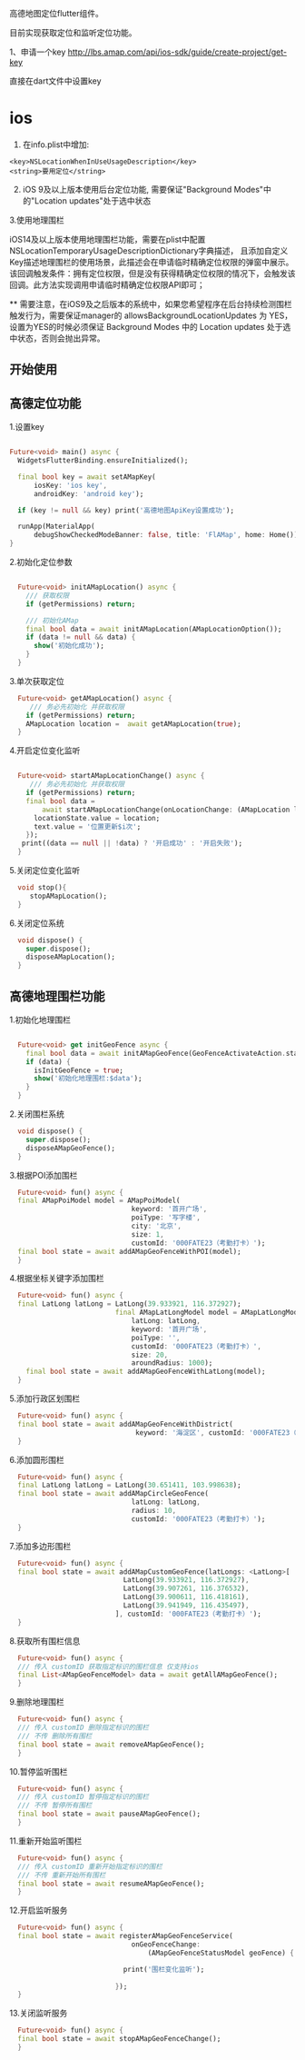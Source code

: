 高德地图定位flutter组件。

目前实现获取定位和监听定位功能。

1、申请一个key
http://lbs.amap.com/api/ios-sdk/guide/create-project/get-key

直接在dart文件中设置key

# ios

1. 在info.plist中增加:
```
<key>NSLocationWhenInUseUsageDescription</key>
<string>要用定位</string>
```
2. iOS 9及以上版本使用后台定位功能, 需要保证"Background Modes"中的"Location updates"处于选中状态

3.使用地理围栏

iOS14及以上版本使用地理围栏功能，需要在plist中配置NSLocationTemporaryUsageDescriptionDictionary字典描述，
且添加自定义Key描述地理围栏的使用场景，此描述会在申请临时精确定位权限的弹窗中展示。
该回调触发条件：拥有定位权限，但是没有获得精确定位权限的情况下，会触发该回调。此方法实现调用申请临时精确定位权限API即可；

** 需要注意，在iOS9及之后版本的系统中，如果您希望程序在后台持续检测围栏触发行为，需要保证manager的 allowsBackgroundLocationUpdates 为 YES，
设置为YES的时候必须保证 Background Modes 中的 Location updates 处于选中状态，否则会抛出异常。

## 开始使用
## 高德定位功能
1.设置key
```dart

Future<void> main() async {
  WidgetsFlutterBinding.ensureInitialized();

  final bool key = await setAMapKey(
      iosKey: 'ios key',
      androidKey: 'android key');

  if (key != null && key) print('高德地图ApiKey设置成功');

  runApp(MaterialApp(
      debugShowCheckedModeBanner: false, title: 'FlAMap', home: Home()));
}

```

2.初始化定位参数
```dart

  Future<void> initAMapLocation() async {
    /// 获取权限
    if (getPermissions) return;

    /// 初始化AMap
    final bool data = await initAMapLocation(AMapLocationOption());
    if (data != null && data) {
      show('初始化成功');
    }
  }

```

3.单次获取定位
```dart
  Future<void> getAMapLocation() async {
     /// 务必先初始化 并获取权限
    if (getPermissions) return;
    AMapLocation location =  await getAMapLocation(true);
  }

```

4.开启定位变化监听
```dart

  Future<void> startAMapLocationChange() async {
     /// 务必先初始化 并获取权限
    if (getPermissions) return;
    final bool data =
        await startAMapLocationChange(onLocationChange: (AMapLocation location) {
      locationState.value = location;
      text.value = '位置更新$i次';
    });
   print((data == null || !data) ? '开启成功' : '开启失败');
  }

```
5.关闭定位变化监听
```dart
  void stop(){
     stopAMapLocation();
  }
```

6.关闭定位系统

```dart
  void dispose() {
    super.dispose();
    disposeAMapLocation();
  }
```

## 高德地理围栏功能

1.初始化地理围栏
```dart

  Future<void> get initGeoFence async {
    final bool data = await initAMapGeoFence(GeoFenceActivateAction.stayed);
    if (data) {
      isInitGeoFence = true;
      show('初始化地理围栏:$data');
    }
  }

```
2.关闭围栏系统

```dart
  void dispose() {
    super.dispose();
    disposeAMapGeoFence();
  }
```

3.根据POI添加围栏
```dart
  Future<void> fun() async {
  final AMapPoiModel model = AMapPoiModel(
                              keyword: '首开广场',
                              poiType: '写字楼',
                              city: '北京',
                              size: 1,
                              customId: '000FATE23（考勤打卡）');
  final bool state = await addAMapGeoFenceWithPOI(model);
  }
```

4.根据坐标关键字添加围栏
```dart
  Future<void> fun() async {
  final LatLong latLong = LatLong(39.933921, 116.372927);
                          final AMapLatLongModel model = AMapLatLongModel(
                              latLong: latLong,
                              keyword: '首开广场',
                              poiType: '',
                              customId: '000FATE23（考勤打卡）',
                              size: 20,
                              aroundRadius: 1000);
    final bool state = await addAMapGeoFenceWithLatLong(model);
  }
```

5.添加行政区划围栏
```dart
  Future<void> fun() async {
  final bool state = await addAMapGeoFenceWithDistrict(
                               keyword: '海淀区', customId: '000FATE23（考勤打卡）');
  }
```

6.添加圆形围栏
```dart
  Future<void> fun() async {
  final LatLong latLong = LatLong(30.651411, 103.998638);
  final bool state = await addAMapCircleGeoFence(
                              latLong: latLong,
                              radius: 10,
                              customId: '000FATE23（考勤打卡）');
  }
```

7.添加多边形围栏
```dart
  Future<void> fun() async {
  final bool state = await addAMapCustomGeoFence(latLongs: <LatLong>[
                            LatLong(39.933921, 116.372927),
                            LatLong(39.907261, 116.376532),
                            LatLong(39.900611, 116.418161),
                            LatLong(39.941949, 116.435497),
                          ], customId: '000FATE23（考勤打卡）');
  }
```

8.获取所有围栏信息
```dart
  Future<void> fun() async {
  /// 传入 customID 获取指定标识的围栏信息 仅支持ios
  final List<AMapGeoFenceModel> data = await getAllAMapGeoFence();
  }
```

9.删除地理围栏
```dart
  Future<void> fun() async {
  /// 传入 customID 删除指定标识的围栏
  /// 不传 删除所有围栏
  final bool state = await removeAMapGeoFence();
  }
```
10.暂停监听围栏
```dart
  Future<void> fun() async {
  /// 传入 customID 暂停指定标识的围栏
  /// 不传 暂停所有围栏
  final bool state = await pauseAMapGeoFence();
  }
```
11.重新开始监听围栏
```dart
  Future<void> fun() async {
  /// 传入 customID 重新开始指定标识的围栏
  /// 不传 重新开始所有围栏
  final bool state = await resumeAMapGeoFence();
  }
```

12.开启监听服务
```dart
  Future<void> fun() async {
  final bool state = await registerAMapGeoFenceService(
                              onGeoFenceChange:
                                  (AMapGeoFenceStatusModel geoFence) {

                            print('围栏变化监听');
                     
                          });
  }
```

13.关闭监听服务
```dart
  Future<void> fun() async {
  final bool state = await stopAMapGeoFenceChange();
  }
```
